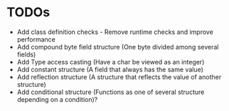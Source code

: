 # TODOs
* Add class definition checks - Remove runtime checks and improve
  performance
* Add compound byte field structure (One byte divided among several fields)
* Add Type access casting (Have a char be viewed as an integer)
* Add constant structure (A field that always has the same value)
* Add reflection structure (A structure that reflects the value of
  another structure)
* Add conditional structure (Functions as one of several structure
  depending on a condition)?

